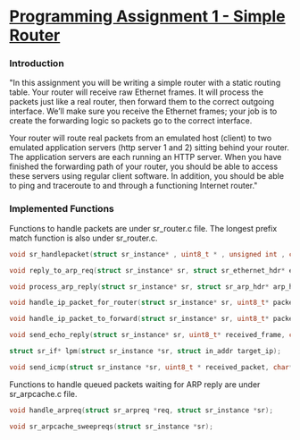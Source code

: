# [Programming Assignment 1 - Simple Router](http://www.cs.toronto.edu/~yganjali/courses/csc458/assignments/simple-router/)

### Introduction
"In this assignment you will be writing a simple router with a static routing table. Your router will receive raw Ethernet frames. It will process the packets just like a real router, then forward them to the correct outgoing interface. We’ll make sure you receive the Ethernet frames; your job is to create the forwarding logic so packets go to the correct interface.

Your router will route real packets from an emulated host (client) to two emulated application servers (http server 1 and 2) sitting behind your router. The application servers are each running an HTTP server. When you have finished the forwarding path of your router, you should be able to access these servers using regular client software. In addition, you should be able to ping and traceroute to and through a functioning Internet router."

### Implemented Functions

Functions to handle packets are under sr_router.c file. The longest prefix match function is also under sr_router.c.

``` c
void sr_handlepacket(struct sr_instance* , uint8_t * , unsigned int , char* );

void reply_to_arp_req(struct sr_instance* sr, struct sr_ethernet_hdr* e_hdr, struct sr_arp_hdr* a_hdr, struct sr_if* iface);

void process_arp_reply(struct sr_instance* sr, struct sr_arp_hdr* arp_hdr, struct sr_if* iface);

void handle_ip_packet_for_router(struct sr_instance* sr, uint8_t* packet, struct sr_ip_hdr* ip_hdr, struct sr_if* iface);

void handle_ip_packet_to_forward(struct sr_instance* sr, uint8_t* packet, unsigned int len, struct sr_ip_hdr* ip_hdr, struct sr_if* iface);

void send_echo_reply(struct sr_instance* sr, uint8_t* received_frame, char* from_interface);

struct sr_if* lpm(struct sr_instance *sr, struct in_addr target_ip);

void send_icmp(struct sr_instance *sr, uint8_t * received_packet, char* from_interface, uint8_t type, uint8_t code);
```

Functions to handle queued packets waiting for ARP reply are under sr_arpcache.c file.

``` c
void handle_arpreq(struct sr_arpreq *req, struct sr_instance *sr);

void sr_arpcache_sweepreqs(struct sr_instance *sr);
```
